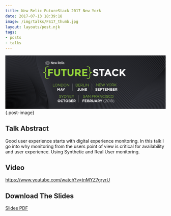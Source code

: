 ```yaml
---
title: New Relic FutureStack 2017 New York
date: 2017-07-13 18:39:18
image: /img/talks/FS17_thumb.jpg
layout: layouts/post.njk
tags:
- posts
- talks
---
```

![FutureStack 2017](/img/talks/FS17_Banner_V2.jpg "FutureStack 2017"){.post-image}

## Talk Abstract

Good user experience starts with digital experience monitoring. In this talk I go into why monitoring from the users point of view is critical for availability and user experience. Using Synthetic and Real User monitoring.

## Video

https://www.youtube.com/watch?v=tnMYZ7gryrU

## Download The Slides

<a href="/files/FS-deck-PDF.pdf">Slides PDF</a>
